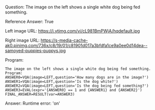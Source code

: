 Question: The image on the left shows a single white dog being fed something.

Reference Answer: True

Left image URL: https://i.ytimg.com/vi/cL981BmPWjA/hqdefault.jpg

Right image URL: https://s-media-cache-ak0.pinimg.com/736x/c8/19/01/c81901d017a3bfdfa1ce9a0ee0d14dea--samoyed-puppies-puppys.jpg

Program:

```
The image on the left shows a single white dog being fed something.
Program:
ANSWER0=VQA(image=LEFT,question='How many dogs are in the image?')
ANSWER1=VQA(image=LEFT,question='Is the dog white?')
ANSWER2=VQA(image=LEFT,question='Is the dog being fed something?')
ANSWER3=EVAL(expr='{ANSWER0} == 1 and {ANSWER1} and {ANSWER2}')
FINAL_ANSWER=RESULT(var=ANSWER3)
```
Answer: Runtime error: 'on'

